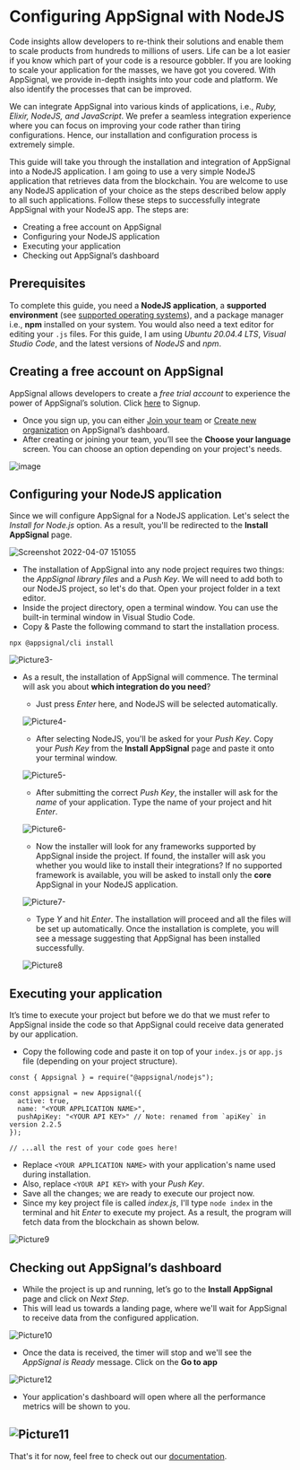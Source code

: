 # Configuring AppSignal with NodeJS

Code insights allow developers to re-think their solutions and enable them to scale products from hundreds to millions of users. Life can be a lot easier if you know which part of your code is a resource gobbler. If you are looking to scale your application for the masses, we have got you covered. With AppSignal, we provide in-depth insights into your code and platform. We also identify the processes that can be improved. 

We can integrate AppSignal into various kinds of applications, i.e., _Ruby, Elixir, NodeJS, and JavaScript_. We prefer a seamless integration experience where you can focus on improving your code rather than tiring configurations. Hence, our installation and configuration process is extremely simple. 

This guide will take you through the installation and integration of AppSignal into a NodeJS application. I am going to use a very simple NodeJS application that retrieves data from the blockchain. You are welcome to use any NodeJS application of your choice as the steps described below apply to all such applications. Follow these steps to successfully integrate AppSignal with your NodeJS app. The steps are:
-	Creating a free account on AppSignal
- Configuring your NodeJS application
- Executing your application
- Checking out AppSignal’s dashboard

## Prerequisites
To complete this guide, you need a **NodeJS application**, a **supported environment** (see [supported operating systems](https://docs.appsignal.com/support/operating-systems.html#main)), and a package manager i.e., **npm** installed on your system. You would also need a text editor for editing your `.js` files. For this guide, I am using _Ubuntu 20.04.4 LTS_, _Visual Studio Code_, and the latest versions of _NodeJS_ and _npm_.

## Creating a free account on AppSignal
AppSignal allows developers to create a _free trial account_ to experience the power of AppSignal’s solution. Click [here](https://appsignal.com/users/sign_up) to Signup.
 -	Once you sign up, you can either [Join your team](https://docs.appsignal.com/organization/team/teams.html#main) or [Create new organization](https://docs.appsignal.com/organization/#main) on AppSignal’s dashboard.
 - After creating or joining your team, you’ll see the **Choose your language** screen. You can choose an option depending on your project's needs.

![image](https://user-images.githubusercontent.com/13951043/162156944-62fb56f5-18aa-49af-9fab-b8f54fab46dc.png)

## Configuring your NodeJS application
Since we will configure AppSignal for a NodeJS application. Let's select the _Install for Node.js_ option. As a result, you'll be redirected to the **Install AppSignal** page.

![Screenshot 2022-04-07 151055](https://user-images.githubusercontent.com/13951043/162176373-cab2acd0-09f2-4580-8a5e-260ea37ab823.png)

- The installation of AppSignal into any node project requires two things: the _AppSignal library files_ and a _Push Key_. We will need to add both to our NodeJS project, so let's do that. Open your project folder in a text editor.
- Inside the project directory, open a terminal window. You can use the built-in terminal window in Visual Studio Code.
- Copy & Paste the following command to start the installation process.
```
npx @appsignal/cli install
```
![Picture3-](https://user-images.githubusercontent.com/13951043/162178445-75ce159b-40e0-4ec3-8528-39b0407ce3e9.png)
- As a result, the installation of AppSignal will commence. The terminal will ask you about **which integration do you need**?
  - Just press _Enter_ here, and NodeJS will be selected automatically.
  
  ![Picture4-](https://user-images.githubusercontent.com/13951043/162179024-c2afcf1d-8705-4594-9d0d-0056750e55f5.png)
  - After selecting NodeJS, you'll be asked for your _Push Key_. Copy your _Push Key_ from the **Install AppSignal** page and paste it onto your terminal window.
  
  ![Picture5-](https://user-images.githubusercontent.com/13951043/162180505-ed404c5e-f68f-4188-b5d3-82b105f5b7c4.png)
  - After submitting the correct _Push Key_, the installer will ask for the _name_ of your application. Type the name of your project and hit _Enter_.
  
  ![Picture6-](https://user-images.githubusercontent.com/13951043/162181379-bf1396a0-8add-408c-817b-d63bfdd03ee0.png)

  - Now the installer will look for any frameworks supported by AppSignal inside the project. If found, the installer will ask you whether you would like to install their integrations? If no supported framework is available, you will be asked to install only the **core** AppSignal in your NodeJS application.
  
   ![Picture7-](https://user-images.githubusercontent.com/13951043/162181864-af0beed1-95c3-425d-a837-894fc78bdce7.png)
  - Type _Y_ and hit _Enter_. The installation will proceed and all the files will be set up automatically. Once the installation is complete, you will see a message suggesting that AppSignal has been installed successfully.
  
  ![Picture8](https://user-images.githubusercontent.com/13951043/162182540-6454f016-7aa8-4546-ae7f-d6d88ef2b6b1.png)

## Executing your application
It’s time to execute your project but before we do that we must refer to AppSignal inside the code so that AppSignal could receive data generated by our application.
  - Copy the following code and paste it on top of your `index.js` or `app.js` file (depending on your project structure).
  ```
  const { Appsignal } = require("@appsignal/nodejs");

  const appsignal = new Appsignal({
    active: true,
    name: "<YOUR APPLICATION NAME>",
    pushApiKey: "<YOUR API KEY>" // Note: renamed from `apiKey` in version 2.2.5
  });

  // ...all the rest of your code goes here!
  ```
  - Replace `<YOUR APPLICATION NAME>` with your application's name used during installation.
  - Also, replace `<YOUR API KEY>` with your _Push Key_.
  - Save all the changes; we are ready to execute our project now.
  - Since my key project file is called _index.js_, I'll type `node index` in the terminal and hit _Enter_ to execute my project. As a result, the program will fetch data from the blockchain as shown below.
  
  ![Picture9](https://user-images.githubusercontent.com/13951043/162185104-3cfc2ea6-0d4b-4de7-b29d-7d6042cbb478.png)

## Checking out AppSignal’s dashboard
  - While the project is up and running, let’s go to the **Install AppSignal** page and click on _Next Step_.
  - This will lead us towards a landing page, where we'll wait for AppSignal to receive data from the configured application. 
  
  ![Picture10](https://user-images.githubusercontent.com/13951043/162186431-4bb50ba8-7210-40e1-8d16-00804b43078a.png)
  - Once the data is received, the timer will stop and we'll see the _AppSignal is Ready_ message. Click on the **Go to app**

![Picture12](https://user-images.githubusercontent.com/13951043/162195123-719b146d-8a15-453b-a42e-fe2857ecbfdc.png)

  - Your application's dashboard will open where all the performance metrics will be shown to you.
  
  ![Picture11](https://user-images.githubusercontent.com/13951043/162186790-eb7935df-7ee7-4f5d-9935-381f4afb4051.png)
---
That's it for now, feel free to check out our [documentation](https://docs.appsignal.com/).
